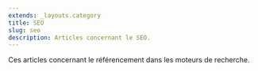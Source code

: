 ```yaml
---
extends: _layouts.category
title: SEO
slug: seo
description: Articles concernant le SEO.
---
```


Ces articles concernant le référencement dans les moteurs de recherche.

